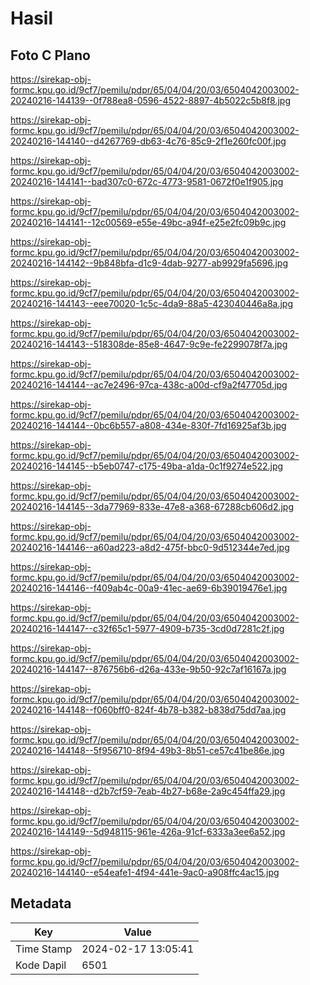 # Hasil

## Foto C Plano

https://sirekap-obj-formc.kpu.go.id/9cf7/pemilu/pdpr/65/04/04/20/03/6504042003002-20240216-144139--0f788ea8-0596-4522-8897-4b5022c5b8f8.jpg

https://sirekap-obj-formc.kpu.go.id/9cf7/pemilu/pdpr/65/04/04/20/03/6504042003002-20240216-144140--d4267769-db63-4c76-85c9-2f1e260fc00f.jpg

https://sirekap-obj-formc.kpu.go.id/9cf7/pemilu/pdpr/65/04/04/20/03/6504042003002-20240216-144141--bad307c0-672c-4773-9581-0672f0e1f905.jpg

https://sirekap-obj-formc.kpu.go.id/9cf7/pemilu/pdpr/65/04/04/20/03/6504042003002-20240216-144141--12c00569-e55e-49bc-a94f-e25e2fc09b9c.jpg

https://sirekap-obj-formc.kpu.go.id/9cf7/pemilu/pdpr/65/04/04/20/03/6504042003002-20240216-144142--9b848bfa-d1c9-4dab-9277-ab9929fa5696.jpg

https://sirekap-obj-formc.kpu.go.id/9cf7/pemilu/pdpr/65/04/04/20/03/6504042003002-20240216-144143--eee70020-1c5c-4da9-88a5-423040446a8a.jpg

https://sirekap-obj-formc.kpu.go.id/9cf7/pemilu/pdpr/65/04/04/20/03/6504042003002-20240216-144143--518308de-85e8-4647-9c9e-fe2299078f7a.jpg

https://sirekap-obj-formc.kpu.go.id/9cf7/pemilu/pdpr/65/04/04/20/03/6504042003002-20240216-144144--ac7e2496-97ca-438c-a00d-cf9a2f47705d.jpg

https://sirekap-obj-formc.kpu.go.id/9cf7/pemilu/pdpr/65/04/04/20/03/6504042003002-20240216-144144--0bc6b557-a808-434e-830f-7fd16925af3b.jpg

https://sirekap-obj-formc.kpu.go.id/9cf7/pemilu/pdpr/65/04/04/20/03/6504042003002-20240216-144145--b5eb0747-c175-49ba-a1da-0c1f9274e522.jpg

https://sirekap-obj-formc.kpu.go.id/9cf7/pemilu/pdpr/65/04/04/20/03/6504042003002-20240216-144145--3da77969-833e-47e8-a368-67288cb606d2.jpg

https://sirekap-obj-formc.kpu.go.id/9cf7/pemilu/pdpr/65/04/04/20/03/6504042003002-20240216-144146--a60ad223-a8d2-475f-bbc0-9d512344e7ed.jpg

https://sirekap-obj-formc.kpu.go.id/9cf7/pemilu/pdpr/65/04/04/20/03/6504042003002-20240216-144146--f409ab4c-00a9-41ec-ae69-6b39019476e1.jpg

https://sirekap-obj-formc.kpu.go.id/9cf7/pemilu/pdpr/65/04/04/20/03/6504042003002-20240216-144147--c32f65c1-5977-4909-b735-3cd0d7281c2f.jpg

https://sirekap-obj-formc.kpu.go.id/9cf7/pemilu/pdpr/65/04/04/20/03/6504042003002-20240216-144147--876756b6-d26a-433e-9b50-92c7af16167a.jpg

https://sirekap-obj-formc.kpu.go.id/9cf7/pemilu/pdpr/65/04/04/20/03/6504042003002-20240216-144148--f060bff0-824f-4b78-b382-b838d75dd7aa.jpg

https://sirekap-obj-formc.kpu.go.id/9cf7/pemilu/pdpr/65/04/04/20/03/6504042003002-20240216-144148--5f956710-8f94-49b3-8b51-ce57c41be86e.jpg

https://sirekap-obj-formc.kpu.go.id/9cf7/pemilu/pdpr/65/04/04/20/03/6504042003002-20240216-144148--d2b7cf59-7eab-4b27-b68e-2a9c454ffa29.jpg

https://sirekap-obj-formc.kpu.go.id/9cf7/pemilu/pdpr/65/04/04/20/03/6504042003002-20240216-144149--5d948115-961e-426a-91cf-6333a3ee6a52.jpg

https://sirekap-obj-formc.kpu.go.id/9cf7/pemilu/pdpr/65/04/04/20/03/6504042003002-20240216-144140--e54eafe1-4f94-441e-9ac0-a908ffc4ac15.jpg


## Metadata

| Key        | Value               |
| ---------- | ------------------- |
| Time Stamp | 2024-02-17 13:05:41 |
| Kode Dapil | 6501                |



